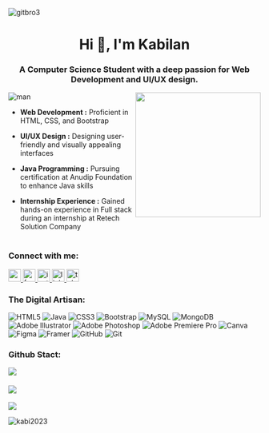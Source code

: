 ![gitbro3](https://github.com/user-attachments/assets/41858452-d7ff-4dbd-8438-a68af8d707ff)

<h1 align="center">Hi 👋, I'm Kabilan</h1>
<h3 align="center">A Computer Science Student with a deep passion for Web Development and UI/UX design.</h3>

<img src="gif.gif" alt="man">
<img align="right" width="250px" src="https://github.com/user-attachments/assets/632f21be-912e-479e-ba83-bb65528c3682">

- **Web Development :** Proficient in HTML, CSS, and Bootstrap

- **UI/UX Design :** Designing user-friendly and visually appealing interfaces 
- **Java Programming :** Pursuing certification at Anudip Foundation to enhance Java skills
- **Internship Experience :** Gained hands-on experience in Full stack during an internship at Retech Solution Company <br><br>

<h3 align="left">Connect with me:</h3>
<p align="left">
  
<div align="left">
<a href="mailto:kabilanoffical@gmail.com" target="_blank">
<img src="https://img.shields.io/static/v1?message=Gmail&logo=gmail&label=&color=D14836&logoColor=white&labelColor=&style=for-the-badge" height="25" alt="gmail logo" />
</a>
<a href="https://facebook.com/mrkabii.mrkabii" target="_blank">
<img src="https://img.shields.io/static/v1?message=Facebook&logo=facebook&label=&color=1877F2&logoColor=white&labelColor=&style=for-the-badge" height="25" alt="facebook logo" />
</a>
<a href="https://instagram.com/secret.__.smily" target="_blank">
<img src="https://img.shields.io/static/v1?message=Instagram&logo=instagram&label=&color=E4405F&logoColor=white&labelColor=&style=for-the-badge" height="25" alt="instagram logo" />
</a>
<a href="https://linkedin.com/in/devkabilan" target="_blank">
<img src="https://img.shields.io/static/v1?message=LinkedIn&logo=linkedin&label=&color=0077B5&logoColor=white&labelColor=&style=for-the-badge" height="25" alt="linkedin logo" />
</a>
<a href="https://t.me/Kabixz" target="_blank">
<img src="https://img.shields.io/static/v1?message=Telegram&logo=telegram&label=&color=2CA5E0&logoColor=white&labelColor=&style=for-the-badge" height="25" alt="telegram logo" />
</a>
</div>

<h3 align="left">The Digital Artisan:</h3>

![HTML5](https://img.shields.io/badge/html5-%23E34F26.svg?style=for-the-badge&logo=html5&logoColor=white) 
![Java](https://img.shields.io/badge/java-%23ED8B00.svg?style=for-the-badge&logo=openjdk&logoColor=white) 
![CSS3](https://img.shields.io/badge/css3-%231572B6.svg?style=for-the-badge&logo=css3&logoColor=white) 
![Bootstrap](https://img.shields.io/badge/bootstrap-%238511FA.svg?style=for-the-badge&logo=bootstrap&logoColor=white) 
![MySQL](https://img.shields.io/badge/mysql-4479A1.svg?style=for-the-badge&logo=mysql&logoColor=white) 
![MongoDB](https://img.shields.io/badge/MongoDB-%234ea94b.svg?style=for-the-badge&logo=mongodb&logoColor=white) 
![Adobe Illustrator](https://img.shields.io/badge/adobe%20illustrator-%23FF9A00.svg?style=for-the-badge&logo=adobe%20illustrator&logoColor=white) 
![Adobe Photoshop](https://img.shields.io/badge/adobe%20photoshop-%2331A8FF.svg?style=for-the-badge&logo=adobe%20photoshop&logoColor=white) 
![Adobe Premiere Pro](https://img.shields.io/badge/Adobe%20Premiere%20Pro-9999FF.svg?style=for-the-badge&logo=Adobe%20Premiere%20Pro&logoColor=white) 
![Canva](https://img.shields.io/badge/Canva-%2300C4CC.svg?style=for-the-badge&logo=Canva&logoColor=white) 
![Figma](https://img.shields.io/badge/figma-%23F24E1E.svg?style=for-the-badge&logo=figma&logoColor=white) 
![Framer](https://img.shields.io/badge/Framer-black?style=for-the-badge&logo=framer&logoColor=blue) 
![GitHub](https://img.shields.io/badge/github-%23121011.svg?style=for-the-badge&logo=github&logoColor=white) 
![Git](https://img.shields.io/badge/git-%23F05033.svg?style=for-the-badge&logo=git&logoColor=white) <br>

<h3 align="left">Github Stact:</h3>

![](https://github-readme-stats.vercel.app/api?username=kabi2023&theme=dark&hide_border=false&include_all_commits=false&count_private=false)&nbsp;&nbsp;&nbsp;<br><br>
![](https://github-readme-stats.vercel.app/api/top-langs/?username=kabi2023&theme=dark&hide_border=false&include_all_commits=false&count_private=false&layout=compact)<br><br>
![](https://github-readme-streak-stats.herokuapp.com/?user=kabi2023&theme=dark&hide_border=false)<br/>

<p align="left"> <img src="https://komarev.com/ghpvc/?username=kabi2023&label=Profile%20views&color=0e75b6&style=flat" alt="kabi2023" /> </p>
